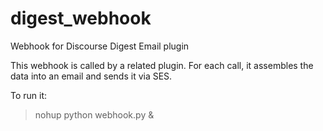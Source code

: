 # digest_webhook
Webhook for Discourse Digest Email plugin

This webhook is called by a related plugin. For each call, it assembles the data into an email and sends it via SES.

To run it:

> nohup python webhook.py &
